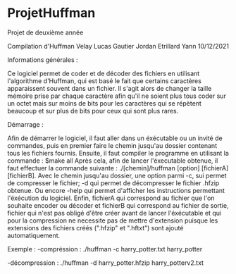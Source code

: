 # ProjetHuffman
Projet de deuxième année


Compilation d'Huffman
Velay Lucas	Gautier Jordan	   Etrillard Yann
10/12/2021

Informations générales :

Ce logiciel permet de coder et de décoder des fichiers en utilisant l'algorithme d'Huffman, qui est basé le fait que certains caractères apparaissent 
souvent dans un fichier. 
Il s'agit alors de changer la taille mémoire prise par chaque caractère afin qu'il ne soient plus tous coder sur un octet mais sur moins de bits pour les 
caractères qui se répètent beaucoup et sur plus de bits pour ceux qui sont plus rares.


Démarrage :

Afin de démarrer le logiciel, il faut aller dans un éxécutable ou un invité de commandes, puis en premier faire le chemin jusqu'au dossier contenant tous les 
fichiers fournis.
Ensuite, il faut compiler le programme en utilisant la commande : $make all
Après cela, afin de lancer l'éxecutable obtenue, il faut effectuer la commande suivante : ./[chemin]/huffman [option] [fichierA] [fichierB].
Avec le chemin jusqu'au dossier, une option parmi -c, sui permet de compresser le fichier; -d qui permet de décompresser le fichier .hfzip obtenue. 
Ou encore -help qui permet d'afficher les instructions permettant l'éxécution du logiciel.
Enfin, fichierA qui correspond au fichier que l'on souhaite encoder ou décoder et fichierB qui correspond au fichier de sortie, 
fichier qui n'est pas obligé d'être créer avant de lancer l'éxécutable et qui pour la compression ne necessite pas de mettre d'extension puisque les extensions 
des fichiers créés (".hfzip" et ".hftxt") sont ajouté automatiquement.

Exemple : 
-compréssion : ./huffman -c harry_potter.txt harry_potter

-décompression : ./huffman -d harry_potter.hfzip harry_potterv2.txt
